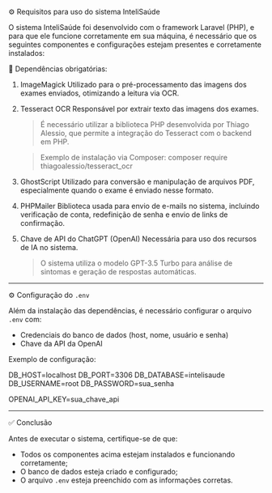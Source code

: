 ⚙️ Requisitos para uso do sistema InteliSaúde

O sistema InteliSaúde foi desenvolvido com o framework Laravel (PHP), e para que ele funcione corretamente em sua máquina, é necessário que os seguintes componentes e configurações estejam presentes e corretamente instalados:

🧩 Dependências obrigatórias:

1. ImageMagick
   Utilizado para o pré-processamento das imagens dos exames enviados, otimizando a leitura via OCR.

2. Tesseract OCR
   Responsável por extrair texto das imagens dos exames.

   > É necessário utilizar a biblioteca PHP desenvolvida por Thiago Alessio, que permite a integração do Tesseract com o backend em PHP.
   
   > Exemplo de instalação via Composer: composer require thiagoalessio/tesseract_ocr

3. GhostScript
   Utilizado para conversão e manipulação de arquivos PDF, especialmente quando o exame é enviado nesse formato.

4. PHPMailer
   Biblioteca usada para envio de e-mails no sistema, incluindo verificação de conta, redefinição de senha e envio de links de confirmação.

5. Chave de API do ChatGPT (OpenAI)
   Necessária para uso dos recursos de IA no sistema.

   > O sistema utiliza o modelo GPT-3.5 Turbo para análise de sintomas e geração de respostas automáticas.

---

⚙️ Configuração do `.env`

Além da instalação das dependências, é necessário configurar o arquivo `.env` com:

* Credenciais do banco de dados (host, nome, usuário e senha)
* Chave da API da OpenAI

Exemplo de configuração:

DB_HOST=localhost
DB_PORT=3306
DB_DATABASE=intelisaude
DB_USERNAME=root
DB_PASSWORD=sua_senha

OPENAI_API_KEY=sua_chave_api

---

✅ Conclusão

Antes de executar o sistema, certifique-se de que:

* Todos os componentes acima estejam instalados e funcionando corretamente;
* O banco de dados esteja criado e configurado;
* O arquivo `.env` esteja preenchido com as informações corretas.

